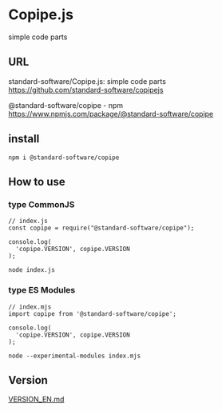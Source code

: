 # Copipe.js
simple code parts

## URL
standard-software/Copipe.js: simple code parts
https://github.com/standard-software/copipejs

@standard-software/copipe - npm
https://www.npmjs.com/package/@standard-software/copipe


## install
    npm i @standard-software/copipe

## How to use

### type CommonJS

```
// index.js
const copipe = require("@standard-software/copipe");

console.log(
  'copipe.VERSION', copipe.VERSION
);
```
    node index.js

### type ES Modules

```
// index.mjs
import copipe from '@standard-software/copipe';

console.log(
  'copipe.VERSION', copipe.VERSION
);
```
    node --experimental-modules index.mjs


## Version

[VERSION_EN.md](./VERSION_EN.md)
